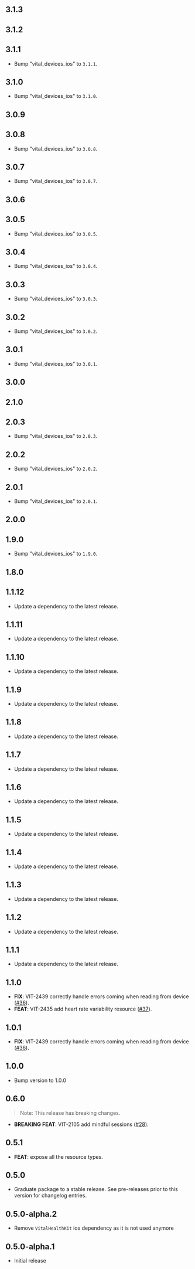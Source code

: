 ## 3.1.3

## 3.1.2

## 3.1.1

 - Bump "vital_devices_ios" to `3.1.1`.

## 3.1.0

 - Bump "vital_devices_ios" to `3.1.0`.

## 3.0.9

## 3.0.8

 - Bump "vital_devices_ios" to `3.0.8`.

## 3.0.7

 - Bump "vital_devices_ios" to `3.0.7`.

## 3.0.6

## 3.0.5

 - Bump "vital_devices_ios" to `3.0.5`.

## 3.0.4

 - Bump "vital_devices_ios" to `3.0.4`.

## 3.0.3

 - Bump "vital_devices_ios" to `3.0.3`.

## 3.0.2

 - Bump "vital_devices_ios" to `3.0.2`.

## 3.0.1

 - Bump "vital_devices_ios" to `3.0.1`.

## 3.0.0

## 2.1.0

## 2.0.3

 - Bump "vital_devices_ios" to `2.0.3`.

## 2.0.2

 - Bump "vital_devices_ios" to `2.0.2`.

## 2.0.1

 - Bump "vital_devices_ios" to `2.0.1`.

## 2.0.0

## 1.9.0

 - Bump "vital_devices_ios" to `1.9.0`.

## 1.8.0

## 1.1.12

 - Update a dependency to the latest release.

## 1.1.11

 - Update a dependency to the latest release.

## 1.1.10

 - Update a dependency to the latest release.

## 1.1.9

 - Update a dependency to the latest release.

## 1.1.8

 - Update a dependency to the latest release.

## 1.1.7

 - Update a dependency to the latest release.

## 1.1.6

 - Update a dependency to the latest release.

## 1.1.5

 - Update a dependency to the latest release.

## 1.1.4

 - Update a dependency to the latest release.

## 1.1.3

 - Update a dependency to the latest release.

## 1.1.2

 - Update a dependency to the latest release.

## 1.1.1

 - Update a dependency to the latest release.

## 1.1.0

 - **FIX**: VIT-2439 correctly handle errors coming when reading from device ([#36](https://github.com/tryVital/vital-flutter/issues/36)).
 - **FEAT**: VIT-2435 add heart rate variability resource ([#37](https://github.com/tryVital/vital-flutter/issues/37)).

## 1.0.1

 - **FIX**: VIT-2439 correctly handle errors coming when reading from device ([#36](https://github.com/tryVital/vital-flutter/issues/36)).

## 1.0.0

- Bump version to 1.0.0

## 0.6.0

> Note: This release has breaking changes.

- **BREAKING** **FEAT**: VIT-2105 add mindful sessions ([#28](https://github.com/tryVital/vital-flutter/issues/28)).

## 0.5.1

- **FEAT**: expose all the resource types.

## 0.5.0

- Graduate package to a stable release. See pre-releases prior to this version for changelog entries.

## 0.5.0-alpha.2

* Remove `VitalHealthKit` ios dependency as it is not used anymore

## 0.5.0-alpha.1

* Initial release
